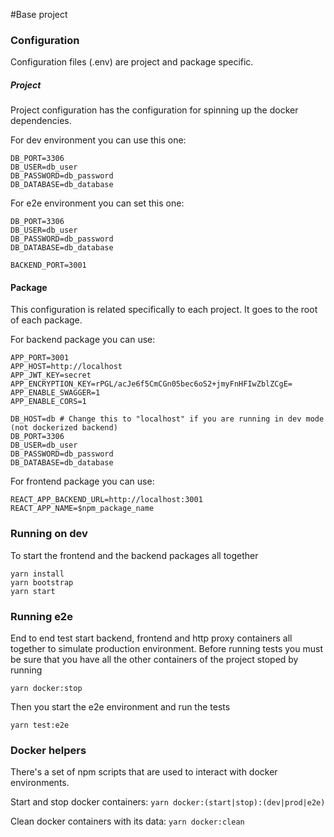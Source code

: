#Base project

### Configuration
Configuration files (.env) are project and package specific.

##### Project
Project configuration has the configuration for spinning up the docker dependencies.

For dev environment you can use this one:

```
DB_PORT=3306
DB_USER=db_user
DB_PASSWORD=db_password
DB_DATABASE=db_database
```

For e2e environment you can set this one:
```
DB_PORT=3306
DB_USER=db_user
DB_PASSWORD=db_password
DB_DATABASE=db_database

BACKEND_PORT=3001
```

#### Package
This configuration is related specifically to each project. It goes to the root of each package.

For backend package you can use:
```
APP_PORT=3001
APP_HOST=http://localhost
APP_JWT_KEY=secret
APP_ENCRYPTION_KEY=rPGL/acJe6f5CmCGn05bec6oS2+jmyFnHFIwZblZCgE=
APP_ENABLE_SWAGGER=1
APP_ENABLE_CORS=1

DB_HOST=db # Change this to "localhost" if you are running in dev mode (not dockerized backend)
DB_PORT=3306
DB_USER=db_user
DB_PASSWORD=db_password
DB_DATABASE=db_database
```

For frontend package you can use:
```
REACT_APP_BACKEND_URL=http://localhost:3001
REACT_APP_NAME=$npm_package_name
```

### Running on dev

To start the frontend and the backend packages all together
```
yarn install
yarn bootstrap
yarn start
```

### Running e2e

End to end test start backend, frontend and http proxy containers all together to simulate production environment.
Before running tests you must be sure that you have all the other containers of the project stoped by running
```
yarn docker:stop
```
Then you start the e2e environment and run the tests
```
yarn test:e2e
```


### Docker helpers

 There's a set of npm scripts that are used to interact with docker environments.

Start and stop docker containers: `yarn docker:(start|stop):(dev|prod|e2e)`

Clean docker containers with its data: `yarn docker:clean`
